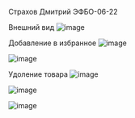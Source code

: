 Страхов Дмитрий
ЭФБО-06-22

 Внешний вид
![image](https://github.com/user-attachments/assets/40b6ab51-d6e2-49fe-b18c-2536903ce465)





Добавление в избранное
![image](https://github.com/user-attachments/assets/5a896694-4a67-4015-9fae-93a5f4f6e86d)


![image](https://github.com/user-attachments/assets/cd7abddf-b856-47ea-a1d9-18072cc1a130)


Удоление товара
![image](https://github.com/user-attachments/assets/7531fff8-c278-4301-8542-46004d0c835f)


![image](https://github.com/user-attachments/assets/a010b4d3-693d-43c4-b82a-e82961647b9f)


![image](https://github.com/user-attachments/assets/3dd0cdda-dc2d-4604-ab12-fcd58f52b703)



 
